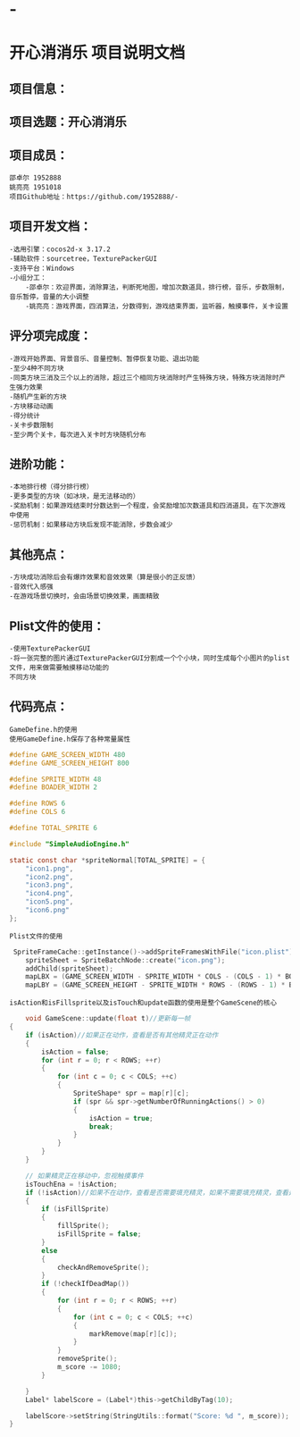 # -

开心消消乐 项目说明文档
=======

项目信息：
------

项目选题：开心消消乐
-----

项目成员：
---------
	邵卓尔 1952888
	姚亮亮 1951018
	项目Github地址：https://github.com/1952888/-

项目开发文档：
------------
	-选用引擎：cocos2d-x 3.17.2
	-辅助软件：sourcetree，TexturePackerGUI
	-支持平台：Windows
	-小组分工：
		-邵卓尔：欢迎界面，消除算法，判断死地图，增加次数道具，排行榜，音乐，步数限制，音乐暂停，音量的大小调整
		-姚亮亮：游戏界面，四消算法，分数得到，游戏结束界面，监听器，触摸事件，关卡设置

评分项完成度：
------------
	-游戏开始界面、背景音乐、音量控制、暂停恢复功能、退出功能
	-至少4种不同方块
	-同类方块三消及三个以上的消除，超过三个相同方块消除时产生特殊方块，特殊方块消除时产生强力效果
	-随机产生新的方块
	-方块移动动画
	-得分统计
	-关卡步数限制
	-至少两个关卡，每次进入关卡时方块随机分布
  
进阶功能：
----------------
	-本地排行榜（得分排行榜）
	-更多类型的方块（如冰块，是无法移动的）
	-奖励机制：如果游戏结束时分数达到一个程度，会奖励增加次数道具和四消道具，在下次游戏中使用
	-惩罚机制：如果移动方块后发现不能消除，步数会减少
  
其他亮点：
---------------
	-方块成功消除后会有爆炸效果和音效效果（算是很小的正反馈）
	-音效代入感强
	-在游戏场景切换时，会由场景切换效果，画面精致
  
Plist文件的使用：
--------------
	-使用TexturePackerGUI
	-将一张完整的图片通过TexturePackerGUI分割成一个个小块，同时生成每个小图片的plist文件，用来做需要触摸移动功能的
	不同方块

代码亮点：
----------
	GameDefine.h的使用
 	使用GameDefine.h保存了各种常量属性
```c	
#define GAME_SCREEN_WIDTH 480
#define GAME_SCREEN_HEIGHT 800

#define SPRITE_WIDTH 48
#define BOADER_WIDTH 2

#define ROWS 6
#define COLS 6

#define TOTAL_SPRITE 6

#include "SimpleAudioEngine.h"

static const char *spriteNormal[TOTAL_SPRITE] = {
	"icon1.png",
	"icon2.png",
	"icon3.png",
	"icon4.png",
	"icon5.png",
    "icon6.png"
};
```

	Plist文件的使用
```c
 SpriteFrameCache::getInstance()->addSpriteFramesWithFile("icon.plist");
    spriteSheet = SpriteBatchNode::create("icon.png");
    addChild(spriteSheet);
	mapLBX = (GAME_SCREEN_WIDTH - SPRITE_WIDTH * COLS - (COLS - 1) * BOADER_WIDTH) / 2;
	mapLBY = (GAME_SCREEN_HEIGHT - SPRITE_WIDTH * ROWS - (ROWS - 1) * BOADER_WIDTH) / 2;
```
	
	
	isAction和isFillsprite以及isTouch和update函数的使用是整个GameScene的核心
```c
	void GameScene::update(float t)//更新每一帧
{
	if (isAction)//如果正在动作，查看是否有其他精灵正在动作
	{
		isAction = false;
		for (int r = 0; r < ROWS; ++r)
		{
			for (int c = 0; c < COLS; ++c)
			{
				SpriteShape* spr = map[r][c];
				if (spr && spr->getNumberOfRunningActions() > 0)
				{
					isAction = true;
					break;
				}
			}
		}
	}

	// 如果精灵正在移动中，忽视触摸事件
	isTouchEna = !isAction;
	if (!isAction)//如果不在动作，查看是否需要填充精灵，如果不需要填充精灵，查看是否要移除精灵
	{
		if (isFillSprite)
		{
			fillSprite();
			isFillSprite = false;
		}
		else
		{
			checkAndRemoveSprite();
		}
		if (!checkIfDeadMap())
		{
			for (int r = 0; r < ROWS; ++r)
			{
				for (int c = 0; c < COLS; ++c)
				{
					markRemove(map[r][c]);
				}
			}
			removeSprite();
			m_score -= 1080;
		}

	}
	Label* labelScore = (Label*)this->getChildByTag(10);

	labelScore->setString(StringUtils::format("Score: %d ", m_score));
}
```
